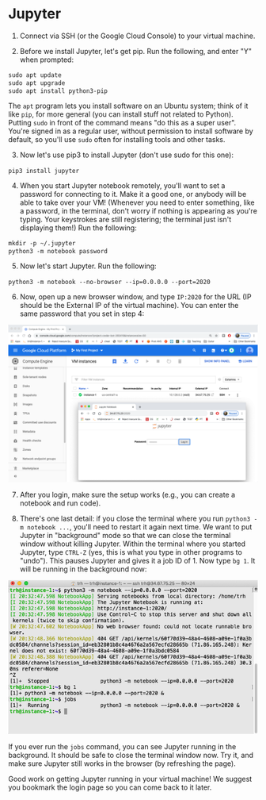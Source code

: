 # Jupyter

1. Connect via SSH (or the Google Cloud Console) to your virtual machine.

2. Before we install Jupyter, let's get pip.  Run the following, and enter "Y" when prompted:

```
sudo apt update
sudo apt upgrade
sudo apt install python3-pip
```

The `apt` program lets you install software on an Ubuntu system; think
of it like `pip`, for more general (you can install stuff not related
to Python).  Putting `sudo` in front of the command means "do this as
a super user".  You're signed in as a regular user, without permission
to install software by default, so you'll use `sudo` often for
installing tools and other tasks.

3. Now let's use pip3 to install Jupyter (don't use sudo for this one):

`pip3 install jupyter`

4. When you start Jupyter notebook remotely, you'll want to set a
password for connecting to it.  Make it a good one, or anybody will be
able to take over your VM! (Whenever you need to enter something, like a password, 
in the terminal, don't worry if nothing is appearing as you're typing. Your keystrokes 
are still registering; the terminal just isn't displaying them!) 
Run the following:

```
mkdir -p ~/.jupyter
python3 -m notebook password
```

5. Now let's start Jupyter.  Run the following:

`python3 -m notebook --no-browser --ip=0.0.0.0 --port=2020`

6. Now, open up a new browser window, and type `IP:2020` for the URL
(IP should be the External IP of the virtual machine).  You can enter
the same password that you set in step 4:

<img src="img/26.png" width=600>

7. After you login, make sure the setup works (e.g., you can create a
notebook and run code).

8. There's one last detail: if you close the terminal where you run
`python3 -m notebook ...`, you'll need to restart it again next time.
We want to put Jupyter in "background" mode so that we can close the
terminal window without killing Jupyter.  Within the terminal where
you started Jupyter, type `CTRL-Z` (yes, this is what you type in
other programs to "undo").  This pauses Jupyter and gives it a job ID
of 1.  Now type `bg 1`.  It will be running in the background now:

<img src="img/27.png" width=600>

If you ever run the `jobs` command, you can see Jupyter running in the
background.  It should be safe to close the terminal window now.  Try
it, and make sure Jupyter still works in the browser (by refreshing
the page).

Good work on getting Jupyter running in your virtual machine!  We
suggest you bookmark the login page so you can come back to it later.
